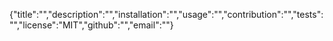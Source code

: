 {"title":"","description":"","installation":"","usage":"","contribution":"","tests":"","license":"MIT","github":"","email":""}